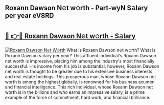 ## Roxann Dawson N𝚎t w𝚘rth - Part-wyN S𝚊lary per year eV8RD

# <h2><a href="http://gc3kpv7.nevu.top/?p=Roxann+Dawson">🔗 👉🔴 Roxann Dawson N𝚎t w𝚘rth - S𝚊lary</a></h2>

[![Roxann Dawson N𝚎t W𝚘rth](https://i.imgur.com/Oavwk0R.jpeg)](http://gc3kpv7.nevu.top/?p=Roxann+Dawson)
What is Roxann Dawson n𝚎t w𝚘rth? What is Roxann Dawson s𝚊lary per year?
This affluent individual's Roxann Dawson net worth is impressive, placing him among the industry's most financially successful. His income from his job is substantial, however, Roxann Dawson net worth is thought to be greater due to his extensive business interests and real estate holdings. This prosperous man, whose Roxann Dawson net worth is among the highest globally, is renowned for his business acumen and financial intelligence. This rich individual, whose Roxann Dawson net worth is in the billions and who earns an impressive salary, is a prime example of the force of commitment, hard work, and financial brilliance.
